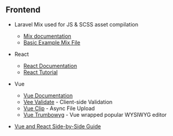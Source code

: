 ## Frontend

* Laravel Mix used for JS & SCSS asset compilation
   * [Mix documentation](https://laravel.com/docs/mix)
   * [Basic Example Mix File](https://github.com/langleyfoxall/laravel-boilerplate/blob/master/webpack.mix.js)


* React
   * [React Documentation](https://reactjs.org/docs/getting-started.html)
   * [React Tutorial](https://reactjs.org/tutorial/tutorial.html)

* Vue
   * [Vue Documentation](https://vuejs.org/v2/guide/)
   * [Vee Validate](https://baianat.github.io/vee-validate/) - Client-side Validation
   * [Vue Clip](https://vueclip.adonisjs.com/#-configuration-options) - Async File Upload
   * [Vue Trumbowyg](https://github.com/ankurk91/vue-trumbowyg/) - Vue wrapped popular WYSIWYG editor

* [Vue and React Side-by-Side Guide](https://medium.com/javascript-in-plain-english/i-created-the-exact-same-app-in-react-and-vue-here-are-the-differences-e9a1ae8077fd)